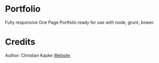 Portfolio
=========
Fully responsive One Page Portfolio ready for use with node, grunt, bower.

Credits
=======
Author: Christian Kapke
[Website](http://ckapke.de)
